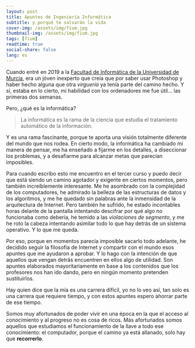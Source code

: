 ```yaml
---
layout: post
title: Apuntes de Ingeniería Informática
subtitle: y porqué te salvarán la vida
cover-img: /assets/img/fium.jpg
thumbnail-img: /assets/img/fium.jpg
tags: [fium]
readtime: true
social-share: false
lang: es
---
```


Cuando entré en 2019 a la [Facultad de Informática de la Universidad de Murcia](https://www.um.es/web/informatica/), era un jóven inexperto que creía que por saber usar Photoshop y haber hecho alguna que otra *virguería* ya tenía parte del camino hecho. Y sí, estaba en lo cierto, mi habilidad con los ordenadores me fue útil... las primeras dos semanas.

Pero, ¿qué es la informática?

> La informática es la rama de la ciencia que estudia el tratamiento automático de la información.

Y es una rama fascinante, porque te aporta una visión totalmente diferente del mundo que nos rodea. En cierto modo, la informática ha cambiado mi manera de pensar, me ha enseñado a fijarme en los detalles, a diseccionar los problemas, y a desafiarme para alcanzar metas que parecían imposibles.

Para cuando escribo esto me encuentro en el tercer curso y puedo decir que está siendo un camino agotador y exigente en ciertos momentos, pero también increíblemente interesante. Me he asombrado con la complejidad de los computadores, he admirado la belleza de las estructuras de datos y los algoritmos, y me he quedado sin palabras ante la inmensidad de la arquitectura de Internet. Pero también he sufrido, he estado incontables horas delante de la pantalla intentando descifrar por qué algo no funcionaba como debería, he temido a las *violaciones de segmento*, y me he roto la cabeza intentando asimilar todo lo que hay detrás de un sistema operativo. Y lo que me queda.

Por eso, porque en momentos parecía imposible sacarlo todo adelante, he decidido seguir la filosofía de Internet y compartir con el mundo esos apuntes que me ayudaron a aprobar. Y lo hago con la intención de que aquellos que vengan detrás encuentren en ellos algo de utilidad. Son apuntes elaborados mayoritariamente en base a los contenidos que los profesores nos han ido dando, pero en ningún momento pretenden sustituirlos. 

Hay quien dice que la mía es una carrera difícil, yo no lo veo así, tan solo es una carrera que requiere tiempo, y con estos apuntes espero ahorrar parte de ese tiempo. 

Somos muy afortunados de poder vivir en una época en la que el acceso al conocimiento y al progreso no es cosa de ricos. Más afortunados somos aquellos que estudiamos el funcionamiento de la llave a todo ese conocimiento: el computador, porque el camino ya está allanado, solo hay que **recorrerlo**.
